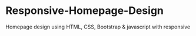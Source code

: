 # Responsive-Homepage-Design
Homepage design using HTML, CSS, Bootstrap &amp; javascript with responsive
